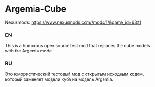 # Argemia-Cube

Nexusmods: https://www.nexusmods.com//mods/1/&game_id=6321

### EN
This is a humorous open source test mod that replaces the cube models with the Argemia model.

### RU
Это юмористический тестовый мод с открытым исходным кодом, который заменяет модели куба на модель Argemia.
